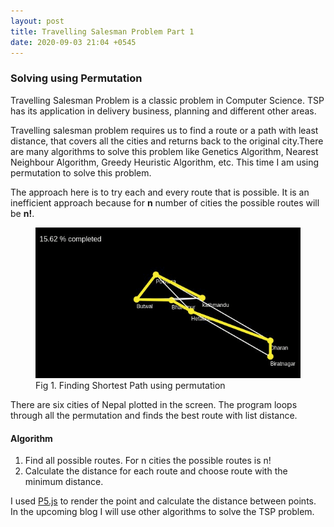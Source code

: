 ```yaml
---
layout: post
title: Travelling Salesman Problem Part 1
date: 2020-09-03 21:04 +0545
---
```

### Solving using Permutation
Travelling Salesman Problem is a classic problem in Computer Science. TSP has its application in delivery business, planning and different other areas. 

Travelling salesman problem requires us to find a route or a path with least distance, that covers all the  cities and returns back to the original city.There are many algorithms to solve this problem like Genetics Algorithm, Nearest Neighbour Algorithm, Greedy Heuristic Algorithm, etc. This time I am using permutation to solve this problem. 

The approach here is to try each and every route that is possible. It is an inefficient approach because for **n** number of cities the possible routes will be **n!**.   
<figure>
<img src="/assets/img/cities.gif">
<figcaption>Fig 1. Finding Shortest Path using permutation</figcaption>
</figure>

There are six cities of Nepal plotted in the screen. The program loops through all the permutation and finds the best route with list distance.
#### Algorithm
1. Find all possible routes. For n cities the possible routes is n!
2. Calculate the distance for each route and choose route with the minimum distance.

I used <a href="https://p5js.org/">P5.js</a> to render the point and calculate the distance between points. In the upcoming blog I will use other algorithms to solve the TSP problem. 
```


```
 
